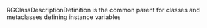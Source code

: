 RGClassDescriptionDefinition is the common parent for classes and metaclasses defining instance variables